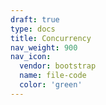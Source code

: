 ```yaml
---
draft: true
type: docs
title: Concurrency
nav_weight: 900
nav_icon:
  vendor: bootstrap
  name: file-code
  color: 'green'
---
```


